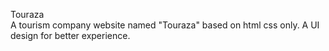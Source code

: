 Touraza
<br>
A tourism company website named "Touraza" based on html css only. A UI design for better experience.

